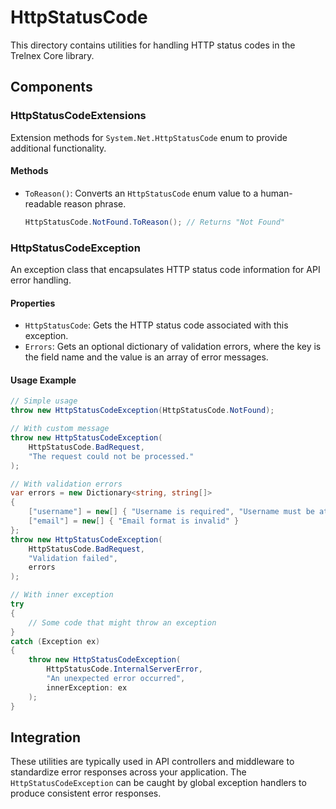# HttpStatusCode

This directory contains utilities for handling HTTP status codes in the Trelnex Core library.

## Components

### HttpStatusCodeExtensions

Extension methods for `System.Net.HttpStatusCode` enum to provide additional functionality.

#### Methods

- `ToReason()`: Converts an `HttpStatusCode` enum value to a human-readable reason phrase.
  ```csharp
  HttpStatusCode.NotFound.ToReason(); // Returns "Not Found"
  ```

### HttpStatusCodeException

An exception class that encapsulates HTTP status code information for API error handling.

#### Properties

- `HttpStatusCode`: Gets the HTTP status code associated with this exception.
- `Errors`: Gets an optional dictionary of validation errors, where the key is the field name and the value is an array of error messages.

#### Usage Example

```csharp
// Simple usage
throw new HttpStatusCodeException(HttpStatusCode.NotFound);

// With custom message
throw new HttpStatusCodeException(
    HttpStatusCode.BadRequest, 
    "The request could not be processed."
);

// With validation errors
var errors = new Dictionary<string, string[]>
{
    ["username"] = new[] { "Username is required", "Username must be at least 3 characters" },
    ["email"] = new[] { "Email format is invalid" }
};
throw new HttpStatusCodeException(
    HttpStatusCode.BadRequest,
    "Validation failed",
    errors
);

// With inner exception
try
{
    // Some code that might throw an exception
}
catch (Exception ex)
{
    throw new HttpStatusCodeException(
        HttpStatusCode.InternalServerError,
        "An unexpected error occurred",
        innerException: ex
    );
}
```

## Integration

These utilities are typically used in API controllers and middleware to standardize error responses across your application. The `HttpStatusCodeException` can be caught by global exception handlers to produce consistent error responses.
